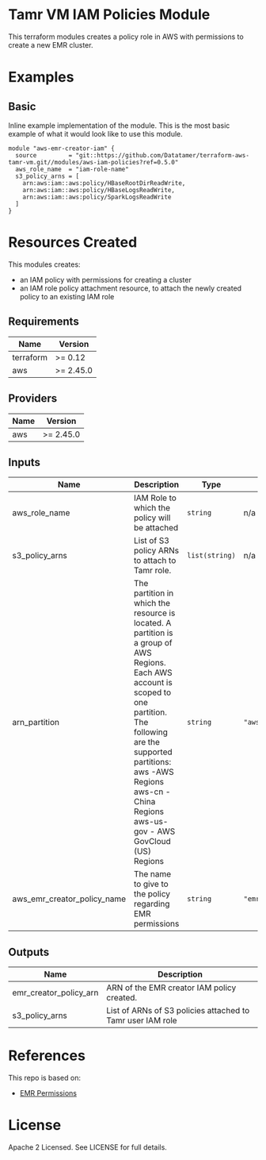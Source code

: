 # Tamr VM IAM Policies Module
This terraform modules creates a policy role in AWS with permissions to create a new EMR cluster.

# Examples
## Basic
Inline example implementation of the module.  This is the most basic example of what it would look like to use this module.
```
module "aws-emr-creator-iam" {
  source         = "git::https://github.com/Datatamer/terraform-aws-tamr-vm.git//modules/aws-iam-policies?ref=0.5.0"
  aws_role_name  = "iam-role-name"
  s3_policy_arns = [
    arn:aws:iam::aws:policy/HBaseRootDirReadWrite,
    arn:aws:iam::aws:policy/HBaseLogsReadWrite,
    arn:aws:iam::aws:policy/SparkLogsReadWrite
  ]
}
```

# Resources Created
This modules creates:
* an IAM policy with permissions for creating a cluster
* an IAM role policy attachment resource, to attach the newly created policy to an existing IAM role

<!-- BEGINNING OF PRE-COMMIT-TERRAFORM DOCS HOOK -->
## Requirements

| Name | Version |
|------|---------|
| terraform | >= 0.12 |
| aws | >= 2.45.0 |

## Providers

| Name | Version |
|------|---------|
| aws | >= 2.45.0 |

## Inputs

| Name | Description | Type | Default | Required |
|------|-------------|------|---------|:--------:|
| aws\_role\_name | IAM Role to which the policy will be attached | `string` | n/a | yes |
| s3\_policy\_arns | List of S3 policy ARNs to attach to Tamr role. | `list(string)` | n/a | yes |
| arn\_partition | The partition in which the resource is located. A partition is a group of AWS Regions.<br>  Each AWS account is scoped to one partition.<br>  The following are the supported partitions:<br>    aws -AWS Regions<br>    aws-cn - China Regions<br>    aws-us-gov - AWS GovCloud (US) Regions | `string` | `"aws"` | no |
| aws\_emr\_creator\_policy\_name | The name to give to the policy regarding EMR permissions | `string` | `"emrCreatorMinimalPolicy"` | no |

## Outputs

| Name | Description |
|------|-------------|
| emr\_creator\_policy\_arn | ARN of the EMR creator IAM policy created. |
| s3\_policy\_arns | List of ARNs of S3 policies attached to Tamr user IAM role |

<!-- END OF PRE-COMMIT-TERRAFORM DOCS HOOK -->

# References
This repo is based on:
* [EMR Permissions](https://docs.aws.amazon.com/IAM/latest/UserGuide/list_amazonelasticmapreduce.html#amazonelasticmapreduce-cluster)

# License
Apache 2 Licensed. See LICENSE for full details.

